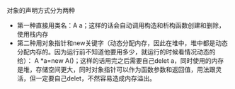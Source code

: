 对象的声明方式分为两种

- 第一种直接用类名：A a；这样的话会自动调用构造和析构函数创建和删除，使用栈内存
- 第二种用对象指针和new关键字（动态分配内存，因此在堆中，堆中都是动态分配内存的。因为运行前不知道他要用多少，就运行的时候看情况动态的给）： A *a=new A()；这样的话用完之后需要自己delet a，同时使用的内存是堆，存储空间更大，同时对象指针可以作为函数参数和返回值，用法跟灵活，但一定要自己delet，不然容易造成内存溢出。